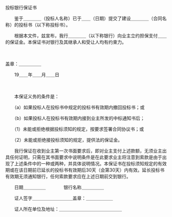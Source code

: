 



投标银行保证书



 

　　鉴于＿＿＿＿（投标人名称）已于＿＿（日期）提交了建设＿＿＿＿（合同名称）的投标书（以下称投标书）。

　　根据本文件，兹宣布，我行＿＿＿＿（以下称银行）向业主立约担保支付＿＿的保证金。本保证书对银行及其继承人和受让人均有约束力。

　　


 盖章：＿＿＿＿＿　
 
　　19＿＿年＿＿月＿＿日
 
　　



　　本保证义务的条件是：

　　（a）如果投标人在投标书中规定的投标书有效期内撤回投标书；或

　　（b）如果投标人在投标书有效期内接到业主所发的中标通知书后；

　　（1）未能或拒绝根据投标须知的规定，按要求签署合同协议书；或

　　（2）未能或拒绝接投标须知的规定，提供法的保证金。

　　我行保证在收到业主第一次书面要求后，即对业主支付上述款额，无须业主出具任何证明，只需在其书面要求中说明条件是在此要求业主将注意到索款是由于出现了上述条件中的一种或两种，并具体说明情况。本保证书在投标须知规定的有效期或在该日期前已延长的投标书有效期后30天（会第30天）内有效。延长投标书有效期无须通知银行，任何索款要求应在上述日期前交到银行。　　

　　日期＿＿＿＿＿　　　　银行名称＿＿＿＿＿

　　证人签字＿＿＿＿＿＿＿＿＿盖章：＿＿＿＿＿＿

　　证人所在单位及地址：＿＿＿＿＿＿＿＿＿＿＿＿＿＿

　　